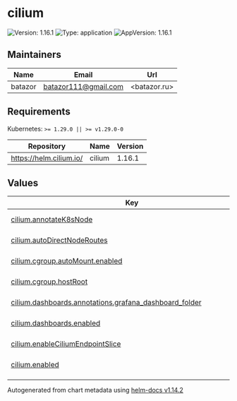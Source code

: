 # cilium

![Version: 1.16.1](https://img.shields.io/badge/Version-1.16.1-informational?style=flat-square) ![Type: application](https://img.shields.io/badge/Type-application-informational?style=flat-square) ![AppVersion: 1.16.1](https://img.shields.io/badge/AppVersion-1.16.1-informational?style=flat-square)

## Maintainers

| Name | Email | Url |
| ---- | ------ | --- |
| batazor | <batazor111@gmail.com> | <batazor.ru> |

## Requirements

Kubernetes: `>= 1.29.0 || >= v1.29.0-0`

| Repository | Name | Version |
|------------|------|---------|
| https://helm.cilium.io/ | cilium | 1.16.1 |

## Values

<table height="400px" >
	<thead>
		<th>Key</th>
		<th>Type</th>
		<th>Default</th>
		<th>Description</th>
	</thead>
	<tbody>
		<tr>
			<td id="cilium--annotateK8sNode"><a href="./values.yaml#L15">cilium.annotateK8sNode</a></td>
			<td>
bool
</td>
			<td>
				<div style="max-width: 300px;">
<pre lang="json">
false
</pre>
</div>
			</td>
			<td></td>
		</tr>
		<tr>
			<td id="cilium--autoDirectNodeRoutes"><a href="./values.yaml#L14">cilium.autoDirectNodeRoutes</a></td>
			<td>
bool
</td>
			<td>
				<div style="max-width: 300px;">
<pre lang="json">
false
</pre>
</div>
			</td>
			<td></td>
		</tr>
		<tr>
			<td id="cilium--cgroup--autoMount--enabled"><a href="./values.yaml#L62">cilium.cgroup.autoMount.enabled</a></td>
			<td>
bool
</td>
			<td>
				<div style="max-width: 300px;">
<pre lang="json">
false
</pre>
</div>
			</td>
			<td></td>
		</tr>
		<tr>
			<td id="cilium--cgroup--hostRoot"><a href="./values.yaml#L63">cilium.cgroup.hostRoot</a></td>
			<td>
string
</td>
			<td>
				<div style="max-width: 300px;">
<pre lang="json">
"/sys/fs/cgroup"
</pre>
</div>
			</td>
			<td></td>
		</tr>
		<tr>
			<td id="cilium--dashboards--annotations--grafana_dashboard_folder"><a href="./values.yaml#L103">cilium.dashboards.annotations.grafana_dashboard_folder</a></td>
			<td>
string
</td>
			<td>
				<div style="max-width: 300px;">
<pre lang="json">
"Cilium"
</pre>
</div>
			</td>
			<td></td>
		</tr>
		<tr>
			<td id="cilium--dashboards--enabled"><a href="./values.yaml#L100">cilium.dashboards.enabled</a></td>
			<td>
bool
</td>
			<td>
				<div style="max-width: 300px;">
<pre lang="json">
true
</pre>
</div>
			</td>
			<td></td>
		</tr>
		<tr>
			<td id="cilium--enableCiliumEndpointSlice"><a href="./values.yaml#L33">cilium.enableCiliumEndpointSlice</a></td>
			<td>
bool
</td>
			<td>
				<div style="max-width: 300px;">
<pre lang="json">
true
</pre>
</div>
			</td>
			<td></td>
		</tr>
		<tr>
			<td id="cilium--enabled"><a href="./values.yaml#L2">cilium.enabled</a></td>
			<td>
bool
</td>
			<td>
				<div style="max-width: 300px;">
<pre lang="json">
true
</pre>
</div>
			</td>
			<td></td>
		</tr>
		<tr>
			<td id="cilium--envoy--labels--release"><a href="./values.yaml#L97">cilium.envoy.labels.release</a></td>
			<td>
string
</td>
			<td>
				<div style="max-width: 300px;">
<pre lang="json">
"prometheus-operator"
</pre>
</div>
			</td>
			<td></td>
		</tr>
		<tr>
			<td id="cilium--envoy--serviceMonitor--enabled"><a href="./values.yaml#L94">cilium.envoy.serviceMonitor.enabled</a></td>
			<td>
bool
</td>
			<td>
				<div style="max-width: 300px;">
<pre lang="json">
false
</pre>
</div>
			</td>
			<td></td>
		</tr>
		<tr>
			<td id="cilium--externalIPs--enabled"><a href="./values.yaml#L26">cilium.externalIPs.enabled</a></td>
			<td>
bool
</td>
			<td>
				<div style="max-width: 300px;">
<pre lang="json">
true
</pre>
</div>
			</td>
			<td></td>
		</tr>
		<tr>
			<td id="cilium--gatewayAPI--enabled"><a href="./values.yaml#L39">cilium.gatewayAPI.enabled</a></td>
			<td>
bool
</td>
			<td>
				<div style="max-width: 300px;">
<pre lang="json">
true
</pre>
</div>
			</td>
			<td></td>
		</tr>
		<tr>
			<td id="cilium--hubble--dropEventEmitter--enabled"><a href="./values.yaml#L111">cilium.hubble.dropEventEmitter.enabled</a></td>
			<td>
bool
</td>
			<td>
				<div style="max-width: 300px;">
<pre lang="json">
true
</pre>
</div>
			</td>
			<td></td>
		</tr>
		<tr>
			<td id="cilium--hubble--enabled"><a href="./values.yaml#L106">cilium.hubble.enabled</a></td>
			<td>
bool
</td>
			<td>
				<div style="max-width: 300px;">
<pre lang="json">
true
</pre>
</div>
			</td>
			<td></td>
		</tr>
		<tr>
			<td id="cilium--hubble--listenAddress"><a href="./values.yaml#L108">cilium.hubble.listenAddress</a></td>
			<td>
string
</td>
			<td>
				<div style="max-width: 300px;">
<pre lang="json">
":4244"
</pre>
</div>
			</td>
			<td></td>
		</tr>
		<tr>
			<td id="cilium--hubble--metrics--dashboards--annotations--grafana_dashboard_folder"><a href="./values.yaml#L128">cilium.hubble.metrics.dashboards.annotations.grafana_dashboard_folder</a></td>
			<td>
string
</td>
			<td>
				<div style="max-width: 300px;">
<pre lang="json">
"Cilium"
</pre>
</div>
			</td>
			<td></td>
		</tr>
		<tr>
			<td id="cilium--hubble--metrics--dashboards--enabled"><a href="./values.yaml#L125">cilium.hubble.metrics.dashboards.enabled</a></td>
			<td>
bool
</td>
			<td>
				<div style="max-width: 300px;">
<pre lang="json">
true
</pre>
</div>
			</td>
			<td></td>
		</tr>
		<tr>
			<td id="cilium--hubble--metrics--enableOpenMetrics"><a href="./values.yaml#L122">cilium.hubble.metrics.enableOpenMetrics</a></td>
			<td>
bool
</td>
			<td>
				<div style="max-width: 300px;">
<pre lang="json">
true
</pre>
</div>
			</td>
			<td></td>
		</tr>
		<tr>
			<td id="cilium--hubble--metrics--enabled[0]"><a href="./values.yaml#L115">cilium.hubble.metrics.enabled[0]</a></td>
			<td>
string
</td>
			<td>
				<div style="max-width: 300px;">
<pre lang="json">
"dns:query;ignoreAAAA"
</pre>
</div>
			</td>
			<td></td>
		</tr>
		<tr>
			<td id="cilium--hubble--metrics--enabled[1]"><a href="./values.yaml#L116">cilium.hubble.metrics.enabled[1]</a></td>
			<td>
string
</td>
			<td>
				<div style="max-width: 300px;">
<pre lang="json">
"drop"
</pre>
</div>
			</td>
			<td></td>
		</tr>
		<tr>
			<td id="cilium--hubble--metrics--enabled[2]"><a href="./values.yaml#L117">cilium.hubble.metrics.enabled[2]</a></td>
			<td>
string
</td>
			<td>
				<div style="max-width: 300px;">
<pre lang="json">
"tcp"
</pre>
</div>
			</td>
			<td></td>
		</tr>
		<tr>
			<td id="cilium--hubble--metrics--enabled[3]"><a href="./values.yaml#L118">cilium.hubble.metrics.enabled[3]</a></td>
			<td>
string
</td>
			<td>
				<div style="max-width: 300px;">
<pre lang="json">
"flow"
</pre>
</div>
			</td>
			<td></td>
		</tr>
		<tr>
			<td id="cilium--hubble--metrics--enabled[4]"><a href="./values.yaml#L119">cilium.hubble.metrics.enabled[4]</a></td>
			<td>
string
</td>
			<td>
				<div style="max-width: 300px;">
<pre lang="json">
"icmp"
</pre>
</div>
			</td>
			<td></td>
		</tr>
		<tr>
			<td id="cilium--hubble--metrics--enabled[5]"><a href="./values.yaml#L120">cilium.hubble.metrics.enabled[5]</a></td>
			<td>
string
</td>
			<td>
				<div style="max-width: 300px;">
<pre lang="json">
"http"
</pre>
</div>
			</td>
			<td></td>
		</tr>
		<tr>
			<td id="cilium--hubble--metrics--serviceMonitor--enabled"><a href="./values.yaml#L131">cilium.hubble.metrics.serviceMonitor.enabled</a></td>
			<td>
bool
</td>
			<td>
				<div style="max-width: 300px;">
<pre lang="json">
false
</pre>
</div>
			</td>
			<td></td>
		</tr>
		<tr>
			<td id="cilium--hubble--metrics--serviceMonitor--labels--release"><a href="./values.yaml#L134">cilium.hubble.metrics.serviceMonitor.labels.release</a></td>
			<td>
string
</td>
			<td>
				<div style="max-width: 300px;">
<pre lang="json">
"prometheus-operator"
</pre>
</div>
			</td>
			<td></td>
		</tr>
		<tr>
			<td id="cilium--hubble--relay--enabled"><a href="./values.yaml#L137">cilium.hubble.relay.enabled</a></td>
			<td>
bool
</td>
			<td>
				<div style="max-width: 300px;">
<pre lang="json">
true
</pre>
</div>
			</td>
			<td></td>
		</tr>
		<tr>
			<td id="cilium--hubble--relay--rollOutPods"><a href="./values.yaml#L138">cilium.hubble.relay.rollOutPods</a></td>
			<td>
bool
</td>
			<td>
				<div style="max-width: 300px;">
<pre lang="json">
true
</pre>
</div>
			</td>
			<td></td>
		</tr>
		<tr>
			<td id="cilium--hubble--ui--enabled"><a href="./values.yaml#L141">cilium.hubble.ui.enabled</a></td>
			<td>
bool
</td>
			<td>
				<div style="max-width: 300px;">
<pre lang="json">
true
</pre>
</div>
			</td>
			<td></td>
		</tr>
		<tr>
			<td id="cilium--hubble--ui--rollOutPods"><a href="./values.yaml#L142">cilium.hubble.ui.rollOutPods</a></td>
			<td>
bool
</td>
			<td>
				<div style="max-width: 300px;">
<pre lang="json">
true
</pre>
</div>
			</td>
			<td></td>
		</tr>
		<tr>
			<td id="cilium--ipam--mode"><a href="./values.yaml#L36">cilium.ipam.mode</a></td>
			<td>
string
</td>
			<td>
				<div style="max-width: 300px;">
<pre lang="json">
"kubernetes"
</pre>
</div>
			</td>
			<td></td>
		</tr>
		<tr>
			<td id="cilium--k8sClientRateLimit--burst"><a href="./values.yaml#L11">cilium.k8sClientRateLimit.burst</a></td>
			<td>
int
</td>
			<td>
				<div style="max-width: 300px;">
<pre lang="json">
100
</pre>
</div>
			</td>
			<td></td>
		</tr>
		<tr>
			<td id="cilium--k8sClientRateLimit--qps"><a href="./values.yaml#L10">cilium.k8sClientRateLimit.qps</a></td>
			<td>
int
</td>
			<td>
				<div style="max-width: 300px;">
<pre lang="json">
50
</pre>
</div>
			</td>
			<td></td>
		</tr>
		<tr>
			<td id="cilium--k8sServiceHost"><a href="./values.yaml#L5">cilium.k8sServiceHost</a></td>
			<td>
string
</td>
			<td>
				<div style="max-width: 300px;">
<pre lang="json">
"localhost"
</pre>
</div>
			</td>
			<td></td>
		</tr>
		<tr>
			<td id="cilium--k8sServicePort"><a href="./values.yaml#L6">cilium.k8sServicePort</a></td>
			<td>
int
</td>
			<td>
				<div style="max-width: 300px;">
<pre lang="json">
7445
</pre>
</div>
			</td>
			<td></td>
		</tr>
		<tr>
			<td id="cilium--kubeProxyReplacement"><a href="./values.yaml#L4">cilium.kubeProxyReplacement</a></td>
			<td>
bool
</td>
			<td>
				<div style="max-width: 300px;">
<pre lang="json">
true
</pre>
</div>
			</td>
			<td></td>
		</tr>
		<tr>
			<td id="cilium--l2announcements--enabled"><a href="./values.yaml#L22">cilium.l2announcements.enabled</a></td>
			<td>
bool
</td>
			<td>
				<div style="max-width: 300px;">
<pre lang="json">
true
</pre>
</div>
			</td>
			<td></td>
		</tr>
		<tr>
			<td id="cilium--operator--dashboards--annotations--grafana_dashboard_folder"><a href="./values.yaml#L81">cilium.operator.dashboards.annotations.grafana_dashboard_folder</a></td>
			<td>
string
</td>
			<td>
				<div style="max-width: 300px;">
<pre lang="json">
"Cilium"
</pre>
</div>
			</td>
			<td></td>
		</tr>
		<tr>
			<td id="cilium--operator--dashboards--enabled"><a href="./values.yaml#L78">cilium.operator.dashboards.enabled</a></td>
			<td>
bool
</td>
			<td>
				<div style="max-width: 300px;">
<pre lang="json">
true
</pre>
</div>
			</td>
			<td></td>
		</tr>
		<tr>
			<td id="cilium--operator--prometheus--enabled"><a href="./values.yaml#L84">cilium.operator.prometheus.enabled</a></td>
			<td>
bool
</td>
			<td>
				<div style="max-width: 300px;">
<pre lang="json">
true
</pre>
</div>
			</td>
			<td></td>
		</tr>
		<tr>
			<td id="cilium--operator--rollOutPods"><a href="./values.yaml#L75">cilium.operator.rollOutPods</a></td>
			<td>
bool
</td>
			<td>
				<div style="max-width: 300px;">
<pre lang="json">
true
</pre>
</div>
			</td>
			<td></td>
		</tr>
		<tr>
			<td id="cilium--operator--serviceMonitor--enabled"><a href="./values.yaml#L87">cilium.operator.serviceMonitor.enabled</a></td>
			<td>
bool
</td>
			<td>
				<div style="max-width: 300px;">
<pre lang="json">
false
</pre>
</div>
			</td>
			<td></td>
		</tr>
		<tr>
			<td id="cilium--operator--serviceMonitor--labels--release"><a href="./values.yaml#L90">cilium.operator.serviceMonitor.labels.release</a></td>
			<td>
string
</td>
			<td>
				<div style="max-width: 300px;">
<pre lang="json">
"prometheus-operator"
</pre>
</div>
			</td>
			<td></td>
		</tr>
		<tr>
			<td id="cilium--prometheus--enabled"><a href="./values.yaml#L66">cilium.prometheus.enabled</a></td>
			<td>
bool
</td>
			<td>
				<div style="max-width: 300px;">
<pre lang="json">
true
</pre>
</div>
			</td>
			<td></td>
		</tr>
		<tr>
			<td id="cilium--prometheus--serviceMonitor--enabled"><a href="./values.yaml#L69">cilium.prometheus.serviceMonitor.enabled</a></td>
			<td>
bool
</td>
			<td>
				<div style="max-width: 300px;">
<pre lang="json">
false
</pre>
</div>
			</td>
			<td></td>
		</tr>
		<tr>
			<td id="cilium--prometheus--serviceMonitor--labels--release"><a href="./values.yaml#L72">cilium.prometheus.serviceMonitor.labels.release</a></td>
			<td>
string
</td>
			<td>
				<div style="max-width: 300px;">
<pre lang="json">
"prometheus-operator"
</pre>
</div>
			</td>
			<td></td>
		</tr>
		<tr>
			<td id="cilium--rollOutCiliumPods"><a href="./values.yaml#L18">cilium.rollOutCiliumPods</a></td>
			<td>
bool
</td>
			<td>
				<div style="max-width: 300px;">
<pre lang="json">
true
</pre>
</div>
			</td>
			<td></td>
		</tr>
		<tr>
			<td id="cilium--securityContext--capabilities--ciliumAgent[0]"><a href="./values.yaml#L44">cilium.securityContext.capabilities.ciliumAgent[0]</a></td>
			<td>
string
</td>
			<td>
				<div style="max-width: 300px;">
<pre lang="json">
"CHOWN"
</pre>
</div>
			</td>
			<td></td>
		</tr>
		<tr>
			<td id="cilium--securityContext--capabilities--ciliumAgent[10]"><a href="./values.yaml#L54">cilium.securityContext.capabilities.ciliumAgent[10]</a></td>
			<td>
string
</td>
			<td>
				<div style="max-width: 300px;">
<pre lang="json">
"SETUID"
</pre>
</div>
			</td>
			<td></td>
		</tr>
		<tr>
			<td id="cilium--securityContext--capabilities--ciliumAgent[1]"><a href="./values.yaml#L45">cilium.securityContext.capabilities.ciliumAgent[1]</a></td>
			<td>
string
</td>
			<td>
				<div style="max-width: 300px;">
<pre lang="json">
"KILL"
</pre>
</div>
			</td>
			<td></td>
		</tr>
		<tr>
			<td id="cilium--securityContext--capabilities--ciliumAgent[2]"><a href="./values.yaml#L46">cilium.securityContext.capabilities.ciliumAgent[2]</a></td>
			<td>
string
</td>
			<td>
				<div style="max-width: 300px;">
<pre lang="json">
"NET_ADMIN"
</pre>
</div>
			</td>
			<td></td>
		</tr>
		<tr>
			<td id="cilium--securityContext--capabilities--ciliumAgent[3]"><a href="./values.yaml#L47">cilium.securityContext.capabilities.ciliumAgent[3]</a></td>
			<td>
string
</td>
			<td>
				<div style="max-width: 300px;">
<pre lang="json">
"NET_RAW"
</pre>
</div>
			</td>
			<td></td>
		</tr>
		<tr>
			<td id="cilium--securityContext--capabilities--ciliumAgent[4]"><a href="./values.yaml#L48">cilium.securityContext.capabilities.ciliumAgent[4]</a></td>
			<td>
string
</td>
			<td>
				<div style="max-width: 300px;">
<pre lang="json">
"IPC_LOCK"
</pre>
</div>
			</td>
			<td></td>
		</tr>
		<tr>
			<td id="cilium--securityContext--capabilities--ciliumAgent[5]"><a href="./values.yaml#L49">cilium.securityContext.capabilities.ciliumAgent[5]</a></td>
			<td>
string
</td>
			<td>
				<div style="max-width: 300px;">
<pre lang="json">
"SYS_ADMIN"
</pre>
</div>
			</td>
			<td></td>
		</tr>
		<tr>
			<td id="cilium--securityContext--capabilities--ciliumAgent[6]"><a href="./values.yaml#L50">cilium.securityContext.capabilities.ciliumAgent[6]</a></td>
			<td>
string
</td>
			<td>
				<div style="max-width: 300px;">
<pre lang="json">
"SYS_RESOURCE"
</pre>
</div>
			</td>
			<td></td>
		</tr>
		<tr>
			<td id="cilium--securityContext--capabilities--ciliumAgent[7]"><a href="./values.yaml#L51">cilium.securityContext.capabilities.ciliumAgent[7]</a></td>
			<td>
string
</td>
			<td>
				<div style="max-width: 300px;">
<pre lang="json">
"DAC_OVERRIDE"
</pre>
</div>
			</td>
			<td></td>
		</tr>
		<tr>
			<td id="cilium--securityContext--capabilities--ciliumAgent[8]"><a href="./values.yaml#L52">cilium.securityContext.capabilities.ciliumAgent[8]</a></td>
			<td>
string
</td>
			<td>
				<div style="max-width: 300px;">
<pre lang="json">
"FOWNER"
</pre>
</div>
			</td>
			<td></td>
		</tr>
		<tr>
			<td id="cilium--securityContext--capabilities--ciliumAgent[9]"><a href="./values.yaml#L53">cilium.securityContext.capabilities.ciliumAgent[9]</a></td>
			<td>
string
</td>
			<td>
				<div style="max-width: 300px;">
<pre lang="json">
"SETGID"
</pre>
</div>
			</td>
			<td></td>
		</tr>
		<tr>
			<td id="cilium--securityContext--capabilities--cleanCiliumState[0]"><a href="./values.yaml#L56">cilium.securityContext.capabilities.cleanCiliumState[0]</a></td>
			<td>
string
</td>
			<td>
				<div style="max-width: 300px;">
<pre lang="json">
"NET_ADMIN"
</pre>
</div>
			</td>
			<td></td>
		</tr>
		<tr>
			<td id="cilium--securityContext--capabilities--cleanCiliumState[1]"><a href="./values.yaml#L57">cilium.securityContext.capabilities.cleanCiliumState[1]</a></td>
			<td>
string
</td>
			<td>
				<div style="max-width: 300px;">
<pre lang="json">
"SYS_ADMIN"
</pre>
</div>
			</td>
			<td></td>
		</tr>
		<tr>
			<td id="cilium--securityContext--capabilities--cleanCiliumState[2]"><a href="./values.yaml#L58">cilium.securityContext.capabilities.cleanCiliumState[2]</a></td>
			<td>
string
</td>
			<td>
				<div style="max-width: 300px;">
<pre lang="json">
"SYS_RESOURCE"
</pre>
</div>
			</td>
			<td></td>
		</tr>
		<tr>
			<td id="cilium--socketLB--enabled"><a href="./values.yaml#L29">cilium.socketLB.enabled</a></td>
			<td>
bool
</td>
			<td>
				<div style="max-width: 300px;">
<pre lang="json">
true
</pre>
</div>
			</td>
			<td></td>
		</tr>
		<tr>
			<td id="cilium--socketLB--hostNamespaceOnly"><a href="./values.yaml#L31">cilium.socketLB.hostNamespaceOnly</a></td>
			<td>
bool
</td>
			<td>
				<div style="max-width: 300px;">
<pre lang="json">
true
</pre>
</div>
			</td>
			<td></td>
		</tr>
	</tbody>
</table>

----------------------------------------------
Autogenerated from chart metadata using [helm-docs v1.14.2](https://github.com/norwoodj/helm-docs/releases/v1.14.2)
